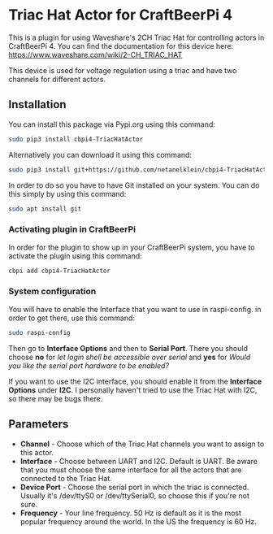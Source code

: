 # Triac Hat Actor for CraftBeerPi 4

This is a plugin for using Waveshare's 2CH Triac Hat for controlling actors in CraftBeerPi 4. You can find the documentation for this device here: https://www.waveshare.com/wiki/2-CH_TRIAC_HAT

This device is used for voltage regulation using a triac and have two channels for different actors.

## Installation

You can install this package via Pypi.org using this command:

```bash
sudo pip3 install cbpi4-TriacHatActor
```

Alternatively you can download it using this command:

```bash
sudo pip3 install git+https://github.com/netanelklein/cbpi4-TriacHatActor.git
```

In order to do so you have to have Git installed on your system. You can do this simply by using this command:

```bash
sudo apt install git
```
### Activating plugin in CraftBeerPi

In order for the plugin to show up in your CraftBeerPi system, you have to activate the plugin using this command:
```bash
cbpi add cbpi4-TriacHatActor
```

### System configuration

You will have to enable the Interface that you want to use in raspi-config. in order to get there, use this command:
```bash
sudo raspi-config
```
 Then go to **Interface Options** and then to **Serial Port**. There you should choose **no** for *let login shell be accessible over serial* and **yes** for *Would you like the serial port hardware to be enabled?*

If you want to use the I2C interface, you should enable it from the **Interface Options** under **I2C**. I personally haven't tried to use the Triac Hat with I2C, so there may be bugs there.

## Parameters

* **Channel** - Choose which of the Triac Hat channels you want to assign to this actor.
* **Interface** - Choose between UART and I2C. Default is UART. Be aware that you must choose the same interface for all the actors that are connected to the Triac Hat.
* **Device Port** - Choose the serial port in which the triac is connected. Usually it's /dev/ttyS0 or /dev/ttySerial0, so choose this if you're not sure.
* **Frequency** - Your line frequency. 50 Hz is default as it is the most popular frequency around the world. In the US the frequency is 60 Hz.